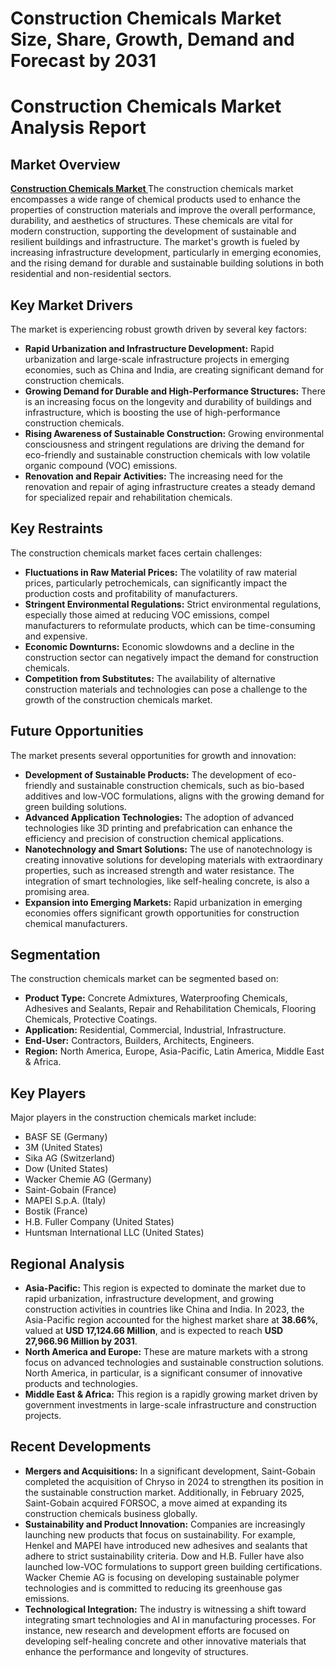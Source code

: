 # Construction Chemicals Market Size, Share, Growth, Demand and Forecast by 2031
<h1>Construction Chemicals Market Analysis Report</h1>


<h2>Market Overview</h2>
<p> <a href="https://www.consegicbusinessintelligence.com/construction-chemicals-market"><b> Construction Chemicals Market </b></a> The construction chemicals market encompasses a wide range of chemical products used to enhance the properties of construction materials and improve the overall performance, durability, and aesthetics of structures. These chemicals are vital for modern construction, supporting the development of sustainable and resilient buildings and infrastructure. The market's growth is fueled by increasing infrastructure development, particularly in emerging economies, and the rising demand for durable and sustainable building solutions in both residential and non-residential sectors.</p>
</div>


<h2>Key Market Drivers</h2>
<p>The market is experiencing robust growth driven by several key factors:</p>
<ul>
<li><strong>Rapid Urbanization and Infrastructure Development:</strong> Rapid urbanization and large-scale infrastructure projects in emerging economies, such as China and India, are creating significant demand for construction chemicals.</li>
<li><strong>Growing Demand for Durable and High-Performance Structures:</strong> There is an increasing focus on the longevity and durability of buildings and infrastructure, which is boosting the use of high-performance construction chemicals.</li>
<li><strong>Rising Awareness of Sustainable Construction:</strong> Growing environmental consciousness and stringent regulations are driving the demand for eco-friendly and sustainable construction chemicals with low volatile organic compound (VOC) emissions.</li>
<li><strong>Renovation and Repair Activities:</strong> The increasing need for the renovation and repair of aging infrastructure creates a steady demand for specialized repair and rehabilitation chemicals.</li>
</ul>
</div>


<h2>Key Restraints</h2>
<p>The construction chemicals market faces certain challenges:</p>
<ul>
<li><strong>Fluctuations in Raw Material Prices:</strong> The volatility of raw material prices, particularly petrochemicals, can significantly impact the production costs and profitability of manufacturers.</li>
<li><strong>Stringent Environmental Regulations:</strong> Strict environmental regulations, especially those aimed at reducing VOC emissions, compel manufacturers to reformulate products, which can be time-consuming and expensive.</li>
<li><strong>Economic Downturns:</strong> Economic slowdowns and a decline in the construction sector can negatively impact the demand for construction chemicals.</li>
<li><strong>Competition from Substitutes:</strong> The availability of alternative construction materials and technologies can pose a challenge to the growth of the construction chemicals market.</li>
</ul>
</div>


<h2>Future Opportunities</h2>
<p>The market presents several opportunities for growth and innovation:</p>
<ul>
<li><strong>Development of Sustainable Products:</strong> The development of eco-friendly and sustainable construction chemicals, such as bio-based additives and low-VOC formulations, aligns with the growing demand for green building solutions.</li>
<li><strong>Advanced Application Technologies:</strong> The adoption of advanced technologies like 3D printing and prefabrication can enhance the efficiency and precision of construction chemical applications.</li>
<li><strong>Nanotechnology and Smart Solutions:</strong> The use of nanotechnology is creating innovative solutions for developing materials with extraordinary properties, such as increased strength and water resistance. The integration of smart technologies, like self-healing concrete, is also a promising area.</li>
<li><strong>Expansion into Emerging Markets:</strong> Rapid urbanization in emerging economies offers significant growth opportunities for construction chemical manufacturers.</li>
</ul>
</div>


<h2>Segmentation</h2>
<p>The construction chemicals market can be segmented based on:</p>
<ul>
<li><strong>Product Type:</strong> Concrete Admixtures, Waterproofing Chemicals, Adhesives and Sealants, Repair and Rehabilitation Chemicals, Flooring Chemicals, Protective Coatings.</li>
<li><strong>Application:</strong> Residential, Commercial, Industrial, Infrastructure.</li>
<li><strong>End-User:</strong> Contractors, Builders, Architects, Engineers.</li>
<li><strong>Region:</strong> North America, Europe, Asia-Pacific, Latin America, Middle East & Africa.</li>
</ul>
</div>


<h2>Key Players</h2>
<p>Major players in the construction chemicals market include:</p>
<ul>
<li>BASF SE (Germany)</li>
<li>3M (United States)</li>
<li>Sika AG (Switzerland)</li>
<li>Dow (United States)</li>
<li>Wacker Chemie AG (Germany)</li>
<li>Saint-Gobain (France)</li>
<li>MAPEI S.p.A. (Italy)</li>
<li>Bostik (France)</li>
<li>H.B. Fuller Company (United States)</li>
<li>Huntsman International LLC (United States)</li>
</ul>
</div>


<h2>Regional Analysis</h2>
<ul>
<li><strong>Asia-Pacific:</strong> This region is expected to dominate the market due to rapid urbanization, infrastructure development, and growing construction activities in countries like China and India. In 2023, the Asia-Pacific region accounted for the highest market share at <strong>38.66%</strong>, valued at <strong>USD 17,124.66 Million</strong>, and is expected to reach <strong>USD 27,966.96 Million by 2031</strong>.</li>
<li><strong>North America and Europe:</strong> These are mature markets with a strong focus on advanced technologies and sustainable construction solutions. North America, in particular, is a significant consumer of innovative products and technologies.</li>
<li><strong>Middle East & Africa:</strong> This region is a rapidly growing market driven by government investments in large-scale infrastructure and construction projects.</li>
</ul>
</div>


<h2>Recent Developments</h2>
<ul>
<li><strong>Mergers and Acquisitions:</strong> In a significant development, Saint-Gobain completed the acquisition of Chryso in 2024 to strengthen its position in the sustainable construction market. Additionally, in February 2025, Saint-Gobain acquired FORSOC, a move aimed at expanding its construction chemicals business globally.</li>
<li><strong>Sustainability and Product Innovation:</strong> Companies are increasingly launching new products that focus on sustainability. For example, Henkel and MAPEI have introduced new adhesives and sealants that adhere to strict sustainability criteria. Dow and H.B. Fuller have also launched low-VOC formulations to support green building certifications. Wacker Chemie AG is focusing on developing sustainable polymer technologies and is committed to reducing its greenhouse gas emissions.</li>
<li><strong>Technological Integration:</strong> The industry is witnessing a shift toward integrating smart technologies and AI in manufacturing processes. For instance, new research and development efforts are focused on developing self-healing concrete and other innovative materials that enhance the performance and longevity of structures.</li>
</ul>
</div>
</body>
</html>
